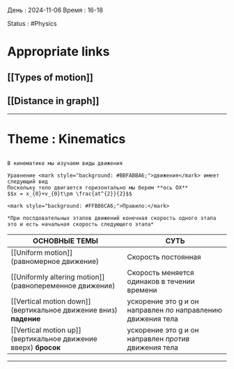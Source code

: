 День : 2024-11-06 
Время : 16-18

Status : #Physics  


# Appropriate links
 ## [[Types of motion]]
 ## [[Distance in graph]]
 

---

# Theme : Kinematics

```ad-summary

В кинематике мы изучаем виды движения

Уравнение <mark style="background: #BBFABBA6;">движения</mark> имеет следующий вид
Поскольку тело двигается горизонтально мы берем **ось OX** 
$$x = x_{0}+v_{0}t\pm \frac{at^{2}}{2}$$

```

```ad-hint
<mark style="background: #FFB86CA6;">Правило:</mark>

*При послдовательных этапов движений конечная скорость одного этапа это и есть начальная скорость следующего этапа*

```


<mark style="background: #FF5582A6;"></mark>

| ОСНОВНЫЕ ТЕМЫ                                                                                                 | СУТЬ                                                          |
| ------------------------------------------------------------------------------------------------------------- | ------------------------------------------------------------- |
| [[Uniform motion]]  (равномерное движение)                                                                    | Скорость постоянная                                           |
| [[Uniformly altering motion]]  (равнопеременное движение)                                                     | Скорость меняется одинаков в течении времени                  |
| [[Vertical motion down]] (вертикальное движение вниз) **падение**<mark style="background: #FF5582A6;"></mark> | ускорение это g и он направлен *по* направлению движения тела |
| [[Vertical motion up]] (вертикальное движение вверх) **бросок**                                               | ускорение это g и он направлен *против* движения тела         |

---
